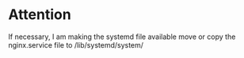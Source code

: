 # Attention

If necessary, I am making the systemd file available
move or copy the nginx.service file to /lib/systemd/system/
